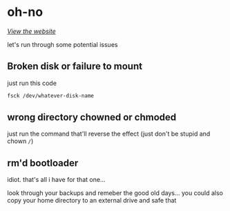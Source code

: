 # oh-no

*[View the website](https://oh-no.now.sh)*

let's run through some potential issues

## Broken disk or failure to mount

just run this code

```sh
fsck /dev/whatever-disk-name
```

## wrong directory chowned or chmoded

just run the command that'll reverse the effect (just don't be stupid and chown `/`)

## rm'd bootloader

idiot. that's all i have for that one...

look through your backups and remeber the good old days... you could also copy your home directory to an external drive and safe that
      
